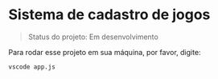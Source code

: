 <h1>Sistema de cadastro de jogos</h1>

> Status do projeto: Em desenvolvimento

Para rodar esse projeto em sua máquina, por favor, digite:

```
vscode app.js
```
